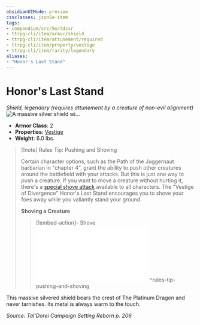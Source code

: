 ```yaml
---
obsidianUIMode: preview
cssclasses: json5e-item
tags:
- compendium/src/5e/tdcsr
- ttrpg-cli/item/armor/shield
- ttrpg-cli/item/attunement/required
- ttrpg-cli/item/property/vestige
- ttrpg-cli/item/rarity/legendary
aliases: 
- "Honor's Last Stand"
---
```

# Honor's Last Stand
*Shield, legendary (requires attunement by a creature of non-evil alignment)*  
![A massive silver shield wi...](/3-Mechanics/CLI/items/img/honorslaststand.webp#right "A massive silver shield with the platinum dragon engraved on the front.")  

- **Armor Class**: 2
- **Properties**: [Vestige](/3-Mechanics/CLI/rules/item-properties.md#Vestige)
- **Weight**: 6.0 lbs.

> [!note] Rules Tip: Pushing and Shoving
> 
> Certain character options, such as the Path of the Juggernaut barbarian in "chapter 4", grant the ability to push other creatures around the battlefield with your attacks. But this is just one way to push a creature. If you want to move a creature without hurting it, there's a [special shove attack](/3-Mechanics/CLI/rules/actions.md#shove) available to all characters. The "Vestige of Divergence" Honor's Last Stand encourages you to shove your foes away while you valiantly stand your ground.
> 
> **Shoving a Creature** 
> 
> > [!embed-action]- Shove
> > ![Shove](/3-Mechanics/CLI/rules/actions.md#Shove)
^rules-tip-pushing-and-shoving

This massive silvered shield bears the crest of The Platinum Dragon and never tarnishes. Its metal is always warm to the touch.

*Source: Tal'Dorei Campaign Setting Reborn p. 206*